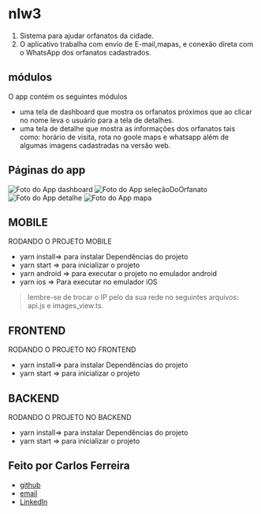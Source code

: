 # nlw3 
1. Sistema para ajudar orfanatos da cidade.
2. O aplicativo trabalha com envio de E-mail,mapas, e conexão direta com o WhatsApp dos orfanatos cadastrados.

## módulos

O app contém os seguintes módulos

* uma tela de dashboard que mostra os orfanatos próximos que ao clicar no nome leva o usuário para a tela de detalhes.
* uma tela de detalhe que mostra as informações dos orfanatos tais como: horário de visita, rota no goole maps e whatsapp além de algumas imagens cadastradas na versão web.

## Páginas do app
![Foto do App dashboard](https://github.com/CarlosSTS/nlw3/blob/master/assets/dashboard.jpg)
![Foto do App seleçãoDoOrfanato](https://github.com/CarlosSTS/nlw3/blob/master/assets/select.jpg)
![Foto do App detalhe](https://github.com/CarlosSTS/nlw3/blob/master/assets/detail.jpg)
![Foto do App mapa](https://github.com/CarlosSTS/nlw3/blob/master/assets/maps.jpg)

## MOBILE
RODANDO O PROJETO MOBILE
* yarn install=>  para instalar Dependências do projeto
* yarn start => para inicializar o projeto
* yarn android => para executar o projeto no emulador android
* yarn ios => Para executar no emulador iOS
> lembre-se de trocar o IP pelo da sua rede no seguintes arquivos: api.js e images_view.ts.

## FRONTEND
RODANDO O PROJETO NO FRONTEND
* yarn install=> para instalar Dependências do projeto
* yarn start =>  para inicializar o projeto

## BACKEND
RODANDO O PROJETO NO BACKEND
* yarn install=> para instalar Dependências do projeto
* yarn start =>  para inicializar o projeto

## Feito por Carlos Ferreira
* [github](https://www.github.com/CarlosSTS)
* [email](mailto://carlossts826@gmail.com)
* [LinkedIn](https://www.linkedin.com/in/carlos-ferreira-4b2ba219a/)